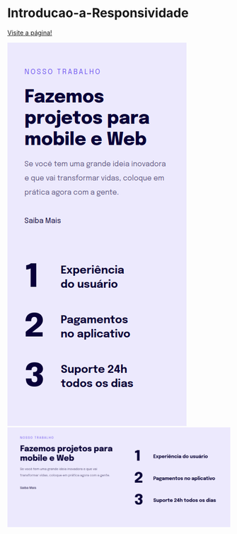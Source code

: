 # Introducao-a-Responsividade

<a href="https://codepen.io/lucasmoraesdev/full/wvXozxm">Visite a página!</a>

<img src="Screenshot_20221107_152930.png">
<img src="Screenshot_20221107_153042.png">
